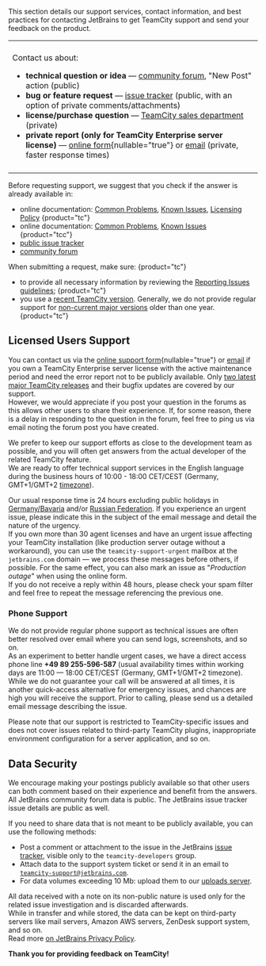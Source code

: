 [//]: # (title: Feedback)
[//]: # (auxiliary-id: Feedback)

This section details our support services, contact information, and best practices for contacting JetBrains to get TeamCity support and send your feedback on the product.

<table>
<tr><td></td></tr>

<tr><td>

Contact us about:
* __technical question or idea__ — [community forum](http://jb.gg/teamcity-forum), "New Post" action (public)
* __bug or feature request__ — [issue tracker](https://youtrack.jetbrains.com/issues/TW) (public, with an option of private comments/attachments)
* __license/purchase question__ — [TeamCity sales department](https://www.jetbrains.com/teamcity/get-in-touch/) (private)
* __private report (only for TeamCity Enterprise server license)__ — [online form](https://teamcity-support.jetbrains.com/hc/en-us/requests/new?ticket_form_id=66621){nullable="true"} or [email](mailto:teamcity-support@jetbrains.com?body=Affected%20TeamCity%20version:%20%3Cversion%20and%20build%20number%3E) (private, faster response times)

</td></tr>
<tr><td></td></tr>
</table>

Before requesting support, we suggest that you check if the answer is already available in:
* online documentation: [Common Problems](common-problems.md), [Known Issues](known-issues.md), [Licensing Policy](licensing-policy.md)
{product="tc"}
* online documentation: [Common Problems](common-problems.md), [Known Issues](known-issues.md)
  {product="tcc"}
* [public issue tracker](https://youtrack.jetbrains.com/issues/TW)
* [community forum](http://jb.gg/teamcity-forum)

When submitting a request, make sure:
{product="tc"}
* to provide all necessary information by reviewing the [Reporting Issues guidelines](reporting-issues.md#Best+Practices+When+Reporting+Issues);
{product="tc"}
* you use a [recent TeamCity version](previous-releases-downloads.md). Generally, we do not provide regular support for [non-current major versions](teamcity-release-cycle.md) older than one year.
{product="tc"}

## Licensed Users Support

You can contact us via the [online support form](https://teamcity-support.jetbrains.com/hc/en-us/requests/new?ticket_form_id=66621){nullable="true"} or [email](mailto:teamcity-support@jetbrains.com?body=Affected%20TeamCity%20version:%20%3Cversion%20and%20build%20number%3E) if you own a TeamCity Enterprise server license with the active maintenance period and need the error report not to be publicly available. Only [two latest major TeamCity releases](teamcity-release-cycle.md) and their bugfix updates are covered by our support.   
However, we would appreciate if you post your question in the forums as this allows other users to share their experience. If, for some reason, there is a delay in responding to the question in the forum, feel free to ping us via email noting the forum post you have created.

We prefer to keep our support efforts as close to the development team as possible, and you will often get answers from the actual developer of the related TeamCity feature.   
We are ready to offer technical support services in the English language during the business hours of 10:00 - 18:00 CET/CEST (Germany, GMT+1/GMT+2 [timezone](http://timeanddate.com/worldclock/city.html?n=168)).

Our usual response time is 24 hours excluding public holidays in [Germany/Bavaria](https://publicholidays.de/bavaria/) and/or [Russian Federation](http://www.timeanddate.com/holidays/russia/). If you experience an urgent issue, please indicate this in the subject of the email message and detail the nature of the urgency.   
If you own more than 30 agent licenses and have an urgent issue affecting your TeamCity installation (like production server outage without a workaround), you can use the `teamcity-support-urgent` mailbox at the `jetbrains.com` domain — we process these messages before others, if possible. For the same effect, you can also mark an issue as "_Production outage_" when using the online form.   
If you do not receive a reply within 48 hours, please check your spam filter and feel free to repeat the message referencing the previous one. 

### Phone Support

We do not provide regular phone support as technical issues are often better resolved over email where you can send logs, screenshots, and so on.   
As an experiment to better handle urgent cases, we have a direct access phone line __+49 89 255-596-587__ (usual availability times within working days are 11:00 — 18:00 CET/CEST (Germany, GMT+1/GMT+2 timezone). While we do not guarantee your call will be answered at all times, it is another quick-access alternative for emergency issues, and chances are high you will receive the support. Prior to calling, please send us a detailed email message describing the issue.

Please note that our support is restricted to TeamCity-specific issues and does not cover issues related to third-party TeamCity plugins, inappropriate environment configuration for a server application, and so on.

## Data Security

We encourage making your postings publicly available so that other users can both comment based on their experience and benefit from the answers.   
All JetBrains community forum data is public. The JetBrains issue tracker issue details are public as well.

If you need to share data that is not meant to be publicly available, you can use the following methods:
* Post a comment or attachment to the issue in the JetBrains [issue tracker](https://youtrack.jetbrains.com/issues/TW), visible only to the `teamcity-developers` group.
* Attach data to the support system ticket or send it in an email to [`teamcity-support@jetbrains.com`](mailto:teamcity-support@jetbrains.com).
* For data volumes exceeding 10 Mb: upload them to our [uploads server](reporting-issues.md#Uploading+Large+Data+Archives).

All data received with a note on its non-public nature is used only for the related issue investigation and is discarded afterwards.   
While in transfer and while stored, the data can be kept on third-party servers like mail servers, Amazon AWS servers, ZenDesk support system, and so on.   
Read more [on JetBrains Privacy Policy](https://www.jetbrains.com/company/privacy.html).

__Thank you for providing feedback on TeamCity!__